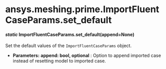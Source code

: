 # ansys.meshing.prime.ImportFluentCaseParams.set_default

<a id="ansys.meshing.prime.ImportFluentCaseParams.set_default"></a>

#### *static* ImportFluentCaseParams.set_default(append=None)

Set the default values of the `ImportFluentCaseParams` object.

* **Parameters:**
  **append: bool, optional**
  : Option to append imported case instead of resetting model to imported case.

<!-- !! processed by numpydoc !! -->

